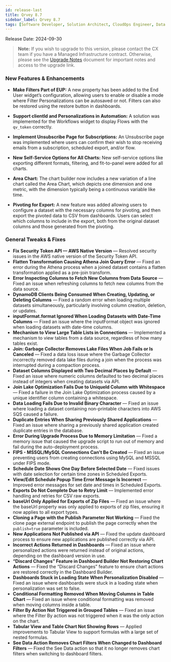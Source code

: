 ```yaml
---
id: release-last
title: Qrvey 8.7
sidebar_label: Qrvey 8.7
tags: [Software Developer, Solution Architect, CloudOps Engineer, Data Analyst]
---
```


Release Date: 2024-09-30

> **Note:** If you wish to upgrade to this version, please contact the CX team if you have a Managed Infrastructure contract. Otherwise, please see the [Upgrade Notes](../upgrade-notes) document for important notes and access to the upgrade link.

### New Features & Enhancements

- **Make Filters Part of EUP:** A new property has been added to the End User widget’s configuration, allowing users to enable or disable a mode where Filter Personalizations can be autosaved or not. Filters can also be restored using the restore button in dashboards.

- **Support clientId and Personalizations in Automation:** A solution was implemented for the Workflows widget to display Flows with the `qv_token` correctly.

- **Implement Unsubscribe Page for Subscriptions:** An Unsubscribe page was implemented where users can confirm their wish to stop receiving emails from a subscription, scheduled export, and/or flow.

- **New Self-Service Options for All Charts:** New self-service options like exporting different formats, filtering, and fit-to-panel were added for all charts.

- **Area Chart:** The chart builder now includes a new variation of a line chart called the Area Chart, which depicts one dimension and one metric, with the dimension typically being a continuous variable like time.

- **Pivoting for Export:** A new feature was added allowing users to configure a dataset with the necessary columns for pivoting, and then export the pivoted data to CSV from dashboards. Users can select which columns to include in the export, both from the original dataset columns and those generated from the pivoting.

<!-- 
**New Self-Service Options for All Charts** — When creating or editing a chart from the Chart Builder, it is now possible to configure whether the following options should be available for a chart: panel filtering, fit-to-panel, and exports (including the ability to control each export format individually).
**Area Chart** — We now offer single and multi-series Area Charts, which are variations of line charts. These depict one dimension and one metric, with the dimension typically being a continuous variable, such as time.
**Support for ClientId and Personalizations in Automation** — The Automation (Flows) widget now supports the `clientId` property, allowing flows to be saved per end user. Additionally, when this property is provided, users can choose to export either the original or personalized versions of dashboards, if the personalized version was created under the same `clientId`.

**Implement Unsubscribe Page for Subscriptions, Scheduled Exports, and Flows** — A new page has been implemented requiring users to confirm whenever they want to unsubscribe from any of their email exports.

**Pivoting for Exports** — This feature allows you to configure a dataset with the necessary columns for pivoting and then export the pivoted data to CSV from dashboards. Users can select which columns to include in the export, both from the original dataset columns and the columns generated by pivoting. Alternatively, datasets can be exported to CSV without applying pivoting. 
-->


### General Tweaks & Fixes

- **Fix Security Token API — AWS Native Version** — Resolved security issues in the AWS native version of the Security Token API.
- **Flatten Transformation Causing Athena Join Query Error** — Fixed an error during the Athena process when a joined dataset contains a flatten transformation applied as a pre-join transform.
- **Error Inspecting Columns to Fetch New Columns from Data Source** — Fixed an issue when refreshing columns to fetch new columns from the data source.
- **DynamoDB Clients Being Consumed When Creating, Updating, or Deleting Columns** — Fixed a random error when loading multiple datasets simultaneously, particularly involving column creation, deletion, or updates.
- **inputFormat.format Ignored When Loading Datasets with Date-Time Columns** — Fixed an issue where the inputFormat object was ignored when loading datasets with date-time columns.
- **Mechanism to View Large Table Lists in Connections** — Implemented a mechanism to view tables from a data source, regardless of how many tables exist.
- **Join: Garbage Collector Removes Lake Files When Job Fails or Is Canceled** — Fixed a data loss issue where the Garbage Collector incorrectly removed data lake files during a join when the process was interrupted during a compaction process.
- **Dataset Columns Displayed with Two Decimal Places by Default** — Fixed an issue where numeric columns defaulted to two decimal places instead of integers when creating datasets via API.
- **Join Lake Optimization Fails Due to UniqueId Column with Whitespace** — Fixed a failure in the Join Lake Optimization process caused by a unique identifier column containing a whitespace.
- **Data Loading Fails Due to Invalid Binary Character** — Fixed an issue where loading a dataset containing non-printable characters into AWS SQS caused a failure.
- **Duplicate Entries When Sharing Previously Shared Applications** — Fixed an issue where sharing a previously shared application created duplicate entries in the database.
- **Error During Upgrade Process Due to Memory Limitation** — Fixed a memory issue that caused the upgrade script to run out of memory and fail during the auto-deployment process.
- **FIPS - MSSQL/MySQL Connections Can't Be Created** — Fixed an issue preventing users from creating connections using MySQL and MSSQL under FIPS mode.
- **Schedule Date Shows One Day Before Selected Date** — Fixed issues with date selection for certain time zones in Scheduled Exports.
- **View/Edit Schedule Popup Time Error Message Is Incorrect** — Improved error messages for set date and times in Scheduled Exports.
- **Exports Do Not Complete Due to Retry Limit** — Implemented error handling and retries for CSV raw exports.
- **baseUrl Only Applied for Exports of Zip Files** — Fixed an issue where the baseUrl property was only applied to exports of zip files, ensuring it now applies to all export types.
- **Cloning a Page with the Publish Parameter Not Working** — Fixed the clone page external endpoint to publish the page correctly when the `publish=true` parameter is included.
- **New Applications Not Published via API** — Fixed the update dashboard process to ensure new applications are published correctly via API.
- **Incorrect Actions Returned in Dashboards** — Fixed an issue where personalized actions were returned instead of original actions, depending on the dashboard version in use.
- **“Discard Changes” Feature in Dashboard Builder Not Restoring Chart Actions** — Fixed the “Discard Changes” feature to ensure chart actions are restored correctly in the Dashboard Builder.
- **Dashboards Stuck in Loading State When Personalization Disabled** — Fixed an issue where dashboards were stuck in a loading state when personalization was set to false.
- **Conditional Formatting Removed When Moving Columns in Table Chart** — Fixed an issue where conditional formatting was removed when moving columns inside a table.
- **Filter By Action Not Triggered in Grouped Tables** — Fixed an issue where the Filter By action was not triggered when it was the only action on the chart.
- **Tabular View and Table Chart Not Showing Rows** — Applied improvements to Tabular View to support formulas with a large set of nested formulas.
- **See Data Action Removes Chart Filters When Changed to Dashboard Filters** — Fixed the See Data action so that it no longer removes chart filters when switching to dashboard filters.


<!-- 
- **Security Enhancements for Token Generation** — This release addresses security vulnerabilities in the `/devapi/v4/core/login/token` endpoint by enforcing user ID requirements for token generation, preventing unauthorized access to Admin endpoints and restricted applications, and invalidating previously created tokens.

- **Dataset Join Error with Flatten Transformations** — Fixed issue when joining datasets where one source has a flatten transformation applied on paths that overlap (e.g., `forms.primary_forms.department` and `forms.primary_forms.department_assigned_to`), causing Athena to throw a `HIVE_BAD_DATA` error due to a data type mismatch, which prevents the join operation from completing successfully.

- **Column Type Validation on Reload** — Resolved a problem where manually changing a column type from `NUMERIC` to `TEXT` in a dataset and applying changes caused the system to fail with a `"ValidationError: oldColumnType is not allowed"` ensuring successful reload and correct column type assignment.

- **DynamoDB Connection Limit and CORS Errors** — Resolved issues where opening multiple simultaneous connections to DynamoDB caused 502 Bad Gateway errors and where large workflows with millions of executions resulted in CORS errors, ensuring stable operation during high-volume dataset loads and chart rendering.

- **Input Format Not Being Set for Datasets** — Resolved an issue where the input format was not being set when creating datasets from databases (e.g., MySQL, Postgres) via UI or API, restoring the ability for users to specify input formats as required.

- **Implemented Pagination and Scrolling for Database Tables in Connections** — Added functionality allowing users to paginate or scroll through tables when selecting from a database connection, ensuring visibility of any number of tables with 20 tables displayed per page, along with search capabilities across all pages.
- **Data Loss Issue During Join Process with Compaction** — Resolved an issue where a data lake was mistakenly removed from S3 when a join process was interrupted (failed or cancelled) during compaction, preventing future sync failures by ensuring data is retained in such cases.
- **Numeric Columns Defaulting to 2 Decimal Points** — Resolved an issue where numeric columns in datasets created via API defaulted to 2 decimal points when inputFormat and outputFormat properties were not specified, ensuring that numeric columns default to 0 decimal points in such cases.
- **JLO Failing Due to Whitespace in Unique ID Column** — Resolved an issue where the join optimization process (JLO) failed when a column used as a unique identifier contained a whitespace, preventing the process from completing successfully.
- **Non-Printable Characters in CSV Files Causing Dataset Load Failures** — Resolved an issue where loading a dataset with a CSV file containing non-printable characters (e.g., `#xFFFF`) into AWS SQS resulted in an error, ensuring that such characters are handled correctly without causing the dataset load to fail.
- **Duplicate App Sharing Entries in DynamoDB** — Resolved an issue where the UI allowed applications to be shared with the same user multiple times, creating duplicate entries in the `manualqastgGroups` DynamoDB table and causing Lambda timeouts, by preventing duplicate sharing and logging.
- **Memory Issue During QrveyAnswers Upgrade Script** — Resolved an issue where an upgrade script for QrveyAnswers (webform responses) ran out of memory when processing large datasets (e.g., 110K records) during an upgrade from version 7.8 to 8.4, ensuring the script completes successfully without system downtime.
- **Column Type Background Style Inconsistency** — Resolved an issue where the background style of the column type in the Dataset page appeared differently compared to the Demo environment, ensuring consistent styling across environments.
- **Issue with Column Type Validation on Dataset Reload** — Resolved an issue where reloading a dataset after manually changing column types resulted in a "ValidationError:
- **OpenID Login Issue with Microsoft Configuration** — Requesting assistance from DevOps to configure OpenID with Microsoft using the provided URL (`https://manualqastg.qrvey.com/app/index.html`). After entering credentials and resetting the password, the login process fails with the error message: “ExpressionAttributeValues must not be empty,” preventing successful login.
- **Implemented Pagination and Scrolling for Database Tables in Connections** — Added functionality allowing users to paginate or scroll through tables when selecting from a database connection, ensuring visibility of any number of tables with 20 tables displayed per page, along with search capabilities across all pages.
- **Data Sync Error Reporting in Activity Log** — Resolved an issue where data syncs using datasets as sources did not run if a source was in the loading state, and the error was only logged in CloudWatch. The error message now appears in the dataset activity log, providing better visibility to users.
- **Node.js Vulnerability Fixed** — Resolved security issue in the Node.js library.
- **Time Zone Date Selection in Scheduled Exports** — Resolved issues with date selection for specific time zones in scheduled exports.
- **Improved Error Messaging for Date and Time in Scheduled Exports** — Enhanced error messages for clarity when setting date and time in scheduled exports.
- **Error Handling and Retry Mechanism for CSV Exports** — Implemented error handling and retries for raw CSV exports to improve stability.
- **BaseUrl Application Across All Exports Fixed** — Ensured the baseUrl property is correctly applied to all export types.
- **Clone Page External Endpoint with Publish Parameter** — The clone page endpoint now publishes correctly when the publish=true parameter is included.
- **Dashboard Update Process to Prevent Failures** — Addressed issues in the dashboard update process to ensure it does not fail and publishes new applications correctly.
- **Personalized and Original Actions Based on Dashboard Version** — Resolved issues so personalized or original actions are returned correctly depending on the dashboard version.
- **"Discard Changes" in Dashboard Builder for Chart Actions** — The “Discard Changes” feature now correctly restores chart actions when applied.
- **Dashboards Stuck in Loading State with Personalization Disabled** — Resolved issues where dashboards were stuck in a loading state when personalization was set to false.
- **Conditional Formatting in Tables** — Resolved an issue where conditional formatting was removed when columns inside a table were moved.
- **Filter By Action in Grouped Tables** — Addressed an issue where the Filter By action was not triggered when it was the only action on the chart.
- **Improved Support for Large Nested Formulas in Tabular View** — Enhanced the tabular view to support formulas with a large set of nested formulas.
- **"See Data" Action to Retain Chart Filters** — The See Data action no longer removes chart filters. 
-->
